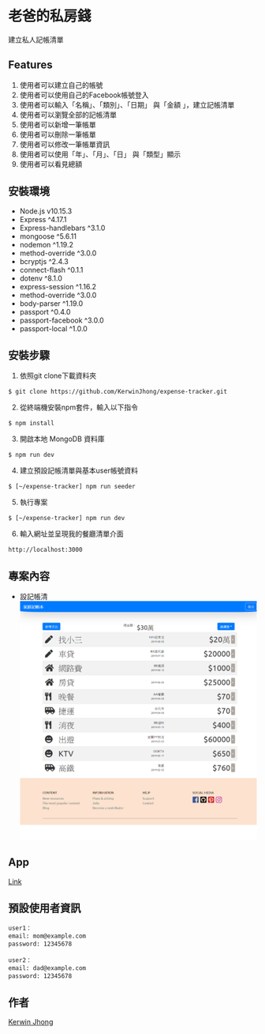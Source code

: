 # 老爸的私房錢

建立私人記帳清單

## Features
1.  使用者可以建立自己的帳號
2.  使用者可以使用自己的Facebook帳號登入
3.  使用者可以輸入「名稱」、「類別」、「日期」 與「金額 」，建立記帳清單
4.  使用者可以瀏覽全部的記帳清單
5.  使用者可以新增一筆帳單
6.  使用者可以刪除一筆帳單
7.  使用者可以修改一筆帳單資訊
8.  使用者可以使用「年」、「月」、「日」 與「類型」顯示
9.  使用者可以看見總額

## 安裝環境

+ Node.js v10.15.3
+ Express ^4.17.1
+ Express-handlebars ^3.1.0
+ mongoose ^5.6.11
+ nodemon ^1.19.2
+ method-override ^3.0.0
+ bcryptjs ^2.4.3
+ connect-flash ^0.1.1
+ dotenv ^8.1.0
+ express-session ^1.16.2
+ method-override ^3.0.0
+ body-parser ^1.19.0
+ passport ^0.4.0
+ passport-facebook ^3.0.0
+ passport-local ^1.0.0

## 安裝步驟
1. 依照git clone下載資料夾
```
$ git clone https://github.com/KerwinJhong/expense-tracker.git
```
2. 從終端機安裝npm套件，輸入以下指令
```
$ npm install
```
3. 開啟本地 MongoDB 資料庫
```
$ npm run dev
```
4. 建立預設記帳清單與基本user帳號資料
```
$ [~/expense-tracker] npm run seeder
```
5. 執行專案
```
$ [~/expense-tracker] npm run dev
```
6. 輸入網址並呈現我的餐廳清單介面
```
http://localhost:3000
```

## 專案內容
+ 設記帳清
![image](https://github.com/KerwinJhong/expense-tracker/blob/master/KerwinWeb.png)

## App
[Link](https://rocky-stream-98104.herokuapp.com)

## 預設使用者資訊
```
user1：
email: mom@example.com
password: 12345678

user2：
email: dad@example.com
password: 12345678
```

## 作者
[Kerwin Jhong](https://github.com/KerwinJhong)

